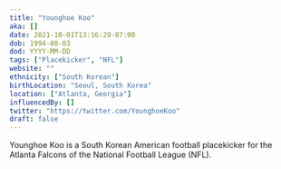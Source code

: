 ```yaml
---
title: "Younghoe Koo"
aka: []
date: 2021-10-01T13:16:29-07:00
dob: 1994-08-03
dod: YYYY-MM-DD
tags: ["Placekicker", "NFL"]
website: ""
ethnicity: ["South Korean"]
birthLocation: "Seoul, South Korea"
location: ["Atlanta, Georgia"]
influencedBy: []
twitter: "https://twitter.com/YounghoeKoo"
draft: false
---
```


Younghoe Koo is a South Korean American football placekicker for the Atlanta Falcons of the National Football League (NFL).
